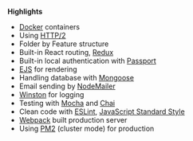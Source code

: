 **Highlights**

- [Docker](https://www.docker.com/) containers
- Using [HTTP/2](https://http2.github.io/)
- Folder by Feature structure
- Built-in React routing, [Redux](https://redux.js.org/)
- Built-in local authentication with [Passport](http://www.passportjs.org/)
- [EJS](https://ejs.co/) for rendering
- Handling database with [Mongoose](https://mongoosejs.com/)
- Email sending by [NodeMailer](https://nodemailer.com/about/)
- [Winston](https://github.com/winstonjs/winston) for logging
- Testing with [Mocha](https://mochajs.org/) and [Chai](https://www.chaijs.com/)
- Clean code with [ESLint](https://eslint.org/), [JavaScript Standard Style](https://standardjs.com/)
- [Webpack](https://webpack.js.org/) built production server
- Using [PM2](http://pm2.keymetrics.io/) (cluster mode) for production
